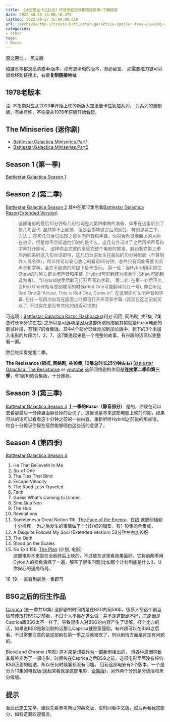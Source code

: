 ```yaml
---
title: 《太空堡垒卡拉狄加》终极无剧透观影顺序指南+下载链接
date: 2022-08-25 14:00:18.473
lastmod: 2022-08-27 16:09:00.618
url: /archives/the-ultimate-battlestar-galactica-spoiler-free-viewing-order
categories: 
- other
tags: 
- Movie
---
```


[原文网址](https://kknews.cc/entertainment/jjnora6.html)
、
[英文版](https://thunderpeel2001.blogspot.com/2010/02/battlestar-galactica-viewing-order.html)

磁链基本都是高清或4k版本，如有更清晰的版本，务必留言、
如需要磁力链可以鼠标移到链接上，右键**复制链接地址**
## 1978老版本
注: 本指南对应从2003年开始上映的新版太空堡垒卡拉狄加系列， 为系列的重制版，有始有终，不需要从1978年原版开始看起。


## The Miniseries (迷你剧)
- [Battlestar.Galactica.Miniseries.Part1](magnet:?xt=urn:btih:ca22675d30c1011bc3b5b86971c4c1a5bc608a56&dn=Battlestar.Galactica.Miniseries.Part1.1080p.BluRay.x264.DTS-FraMeSToR%5Brartv%5D&tr=http%3A%2F%2Ftracker.trackerfix.com%3A80%2Fannounce&tr=udp%3A%2F%2F9.rarbg.me%3A2770&tr=udp%3A%2F%2F9.rarbg.to%3A2750)
- [Battlestar.Galactica.Miniseries.Part2](magnet:?xt=urn:btih:611c799d221b7aaa1318a717d4bc353644917303&dn=Battlestar.Galactica.Miniseries.Part2.1080p.BluRay.x264.DTS-FraMeSToR%5Brartv%5D&tr=http%3A%2F%2Ftracker.trackerfix.com%3A80%2Fannounce&tr=udp%3A%2F%2F9.rarbg.me%3A2820&tr=udp%3A%2F%2F9.rarbg.to%3A2760)
## Season 1 (第一季)
[Battlestar Galactica Season 1](magnet:?xt=urn:btih:55007f35b979fb60792ab95bf5ba5ade5e300e6e&dn=Battlestar.Galactica.2003.S01.1080p.BluRay.REMUX.VC-1.DTS-HD.MA.5.1-NOGRP%5Brartv%5D&tr=http%3A%2F%2Ftracker.trackerfix.com%3A80%2Fannounce&tr=udp%3A%2F%2F9.rarbg.me%3A2850&tr=udp%3A%2F%2F9.rarbg.to%3A2860&tr=udp%3A%2F%2Ftracker.fatkhoala.org%3A13800&tr=udp%3A%2F%2Ftracker.slowcheetah.org%3A14740)
## Season 2 (第二季)
[Battlestar Galactica Season 2](magnet:?xt=urn:btih:1efc0f019de1a5f9033e683d941e16fdf775bac4&dn=Battlestar.Galactica.2003.S02.1080p.BluRay.REMUX.AVC.DTS-HD.MA.5.1-NOGRP%5Brartv%5D&tr=http%3A%2F%2Ftracker.trackerfix.com%3A80%2Fannounce&tr=udp%3A%2F%2F9.rarbg.me%3A2790&tr=udp%3A%2F%2F9.rarbg.to%3A2830&tr=udp%3A%2F%2Ftracker.fatkhoala.org%3A13790&tr=udp%3A%2F%2Ftracker.tallpenguin.org%3A15710)
其中在第17集后看[Battlestar Galactica Razor(Extended Version)](magnet:?xt=urn:btih:e825b657ac962660604e496191a77f810909c4ba&amp;dn=Battlestar.Galactica.Razor.2007.EXTENDED.1080p.BluRay.x264-LEVERAGE&amp;tr=http%3A%2F%2Ftracker.trackerfix.com%3A80%2Fannounce&amp;tr=udp%3A%2F%2F9.rarbg.me%3A2710%2Fannounce&amp;tr=udp%3A%2F%2F11.rarbg.me%3A80%2Fannounce)
> 这部电影的最后10分钟有几句台词是为第四季做的准备，如果在这里听到了那几句台词, 虽然算不上剧透，但是会影响这之后的感受，特别是第三季。
方法：
在那几句台词出现之前关闭声音和字幕，你只会看见画面上的人物在说话，但是你不会知道他们说的是什么。这几句台词过了之后再把声音和字幕打开即可。
这样你会完整的享受完整个电影的故事，直到看完第三季后再回来听这几句台词即可，这几句台词发生在最后的10分钟里面（不算制作人员名单），所以你可以安心放心的看前90分钟。总共只有两处需要关闭声音和字幕，会在不剧透的前提下给予提示。
第一处：当Hybrid用手抓住Shaw的时候立即关闭声音和字幕（Hybrid可能翻译为混合体, Shaw可能翻译为肖），当Hybrid放手后即可打开声音和字幕。
第二处: 在第一处后不久, 当Red One开始与总部联系的时候(Red One可能翻译为红一号), 你会听见Red One说"Actual, This is Red One, Come in", 在这里即可关闭声音和字幕. 在红一号再次出现在画面上时即可打开声音和字幕. (其实在这之前就可以了, 不过实在是没有其他的线索可提供)

可选项：[Battlestar Galactica Razor Flashbacks](magnet:?xt=urn:btih:D06F404C8F2F9F0C416B32303F0AA39FBABD0081&dn=Battlestar+Galactica+Razor+Flashbacks+%5BH264+Eng+Ac3+Sub+Ita%5D%5BTNTVillage%5D&tr=http%3A%2F%2Ftracker.tntvillage.scambioetico.org%3A2710%2Fannounce&tr=udp%3A%2F%2Ftracker.tntvillage.scambioetico.org%3A2710%2Fannounce&tr=udp%3A%2F%2Ftracker.coppersurfer.tk%3A6969%2Fannounce&tr=udp%3A%2F%2Ftracker.openbittorrent.com%3A80%2Fannounce&tr=udp%3A%2F%2Ftracker.publicbt.com%3A80&tr=udp%3A%2F%2Ftracker.istole.it%3A80&tr=udp%3A%2F%2Fopen.demonii.com%3A1337%2Fannounce&tr=udp%3A%2F%2Ftracker.opentrackr.org%3A1337%2Fannounce&tr=http%3A%2F%2Ftracker.openbittorrent.com%3A80%2Fannounce&tr=udp%3A%2F%2Fopentracker.i2p.rocks%3A6969%2Fannounce&tr=udp%3A%2F%2Ftracker.internetwarriors.net%3A1337%2Fannounce&tr=udp%3A%2F%2Ftracker.leechers-paradise.org%3A6969%2Fannounce&tr=udp%3A%2F%2Fcoppersurfer.tk%3A6969%2Fannounce&tr=udp%3A%2F%2Ftracker.zer0day.to%3A1337%2Fannounce)(利刃 闪回, 网络剧, 共7集, 7集总时长18分钟左右)
之所以是可选项是因为这部所谓网络剧其实就是Razor电影的删减片段，有1到7的合集版。其中4个部分已经添加到加长版中，剩下的3个未加入电影的片段为1、2、7，这7集连起来是一个完整的故事，有兴趣的话可以完整看一遍。

然后继续看完第二季。


**The Resistance (抵抗, 网络剧, 共10集, 10集总时长25分钟左右)**
[Battlestar Galactica: The Resistance](https://dy.town/uploads/download/file/50046/Battlestar.Galactica.The.Resistance.Webisodes.SD.RUS.torrent) or [youtobe](https://www.youtube.com/watch?v=A1uXKLr3dyc)
这部网络剧的作用是**连接第二季和第三季**，有1到10的合集版，十分推荐。
## Season 3 (第三季)
[Battlestar Galactica Season 3](magnet:?xt=urn:btih:978de315c5674d1ef31ba967f74dfaa9fb2e3771&dn=Battlestar.Galactica.2003.S03.1080p.BluRay.REMUX.VC-1.DTS-HD.MA.5.1-NOGRP%5Brartv%5D&tr=http%3A%2F%2Ftracker.trackerfix.com%3A80%2Fannounce&tr=udp%3A%2F%2F9.rarbg.me%3A2990&tr=udp%3A%2F%2F9.rarbg.to%3A2910&tr=udp%3A%2F%2Ftracker.slowcheetah.org%3A14790&tr=udp%3A%2F%2Ftracker.tallpenguin.org%3A15760)
**上一季的Razor（静音部分）**
是的，你现在可以去看那最后十分钟里面静音掉的台词了。这里也是本来这部电影上映的时期，如果可以的话可以看看这十分钟之前的一些内容，重新听听Hybrid之前说的那些话，你会十分惊讶你现在居然能够明白这些话的意思了。
## Season 4 (第四季)
[Battlestar Galactica Season 4](magnet:?xt=urn:btih:7a04f2e3f070fabed8b0d83a5d423ed00ec3c2c3&dn=Battlestar.Galactica.2003.S04.1080p.BluRay.REMUX.VC-1.DTS-HD.MA.5.1-NOGRP%5Brartv%5D&tr=http%3A%2F%2Ftracker.trackerfix.com%3A80%2Fannounce&tr=udp%3A%2F%2F9.rarbg.me%3A2990&tr=udp%3A%2F%2F9.rarbg.to%3A2770&tr=udp%3A%2F%2Ftracker.thinelephant.org%3A12740&tr=udp%3A%2F%2Ftracker.fatkhoala.org%3A13730)
1.  He That Believeth In Me
2.  Six of One
3.  The Ties That Bind
4.  Escape Velocity
5.  The Road Less Traveled
6.  Faith
7.  Guess What's Coming to Dinner
8.  Sine Qua Non
9.  The Hub
10. Revelations
11. Sometimes a Great Notion
11b. [The Face of the Enemy](https://dy.town/uploads/download/file/50041/Battlestar.Galactica.Face.Of.The.Enemy.Single.File.Fanedit.HQ.torrent)、[在线](https://www.youtube.com/watch?v=dvhsSxyzvyk) 这部网络剧十分推荐， 为之后发生的事情做了十分详细的铺垫，有1-10集的合集版。
12. A Disquite Follows My Soul (Extended Version) 53分钟左右加长版
13. The Oath
14. Blood on the Scales
15. No Exit
15b. [The Plan](magnet:?xt=urn:btih:b9bff0bf6f13504ff530687426f88cc3d2b13f76&dn=Battlestar.Galactica.The.Plan.2009.1080p.BluRay.x264.DTS-EbP&tr=http%3A%2F%2Ftracker.trackerfix.com%3A80%2Fannounce&tr=udp%3A%2F%2F9.rarbg.me%3A2780&tr=udp%3A%2F%2F9.rarbg.to%3A2970) (计划, 电影)		
这部电影本来是在全剧终后上映的，不过放在这里看效果最好。它将前两季用Cylon人的视角演绎了一遍，解答了很多问题(比如那个计划到底是什么!)，让你安心的通向结局。

16-19. 一直看到最后一集即可

## BSG之后的衍生作品

[Caprica](magnet:?xt=urn:btih:cea3f71d201c44284c1b7a2871f0616d8b5072fd&dn=Caprica.S01.1080i.BluRay.REMUX.AVC.DTS-HD.MA.5.1-NOGRP%5Brartv%5D&tr=http%3A%2F%2Ftracker.trackerfix.com%3A80%2Fannounce&tr=udp%3A%2F%2F9.rarbg.me%3A2890&tr=udp%3A%2F%2F9.rarbg.to%3A2800&tr=udp%3A%2F%2Ftracker.fatkhoala.org%3A13750&tr=udp%3A%2F%2Ftracker.tallpenguin.org%3A15790) (全一季共18集)
这部剧的时间线是在BSG的前58年，很多人把这个剧当做前传放在BSG之前看，不过个人不推荐这么做：并不是这部剧不好，其原因是Caprica跟BSG太不一样了，导致很多人对BSG的内容产生了误解。打个比方的话，如果说BSG是政治剧的话那么Caprica就是家庭剧。有兴趣可以在BSG之后看，不过需要注意的是这部剧在第一季之后就被砍了，所以剧情方面是肯定有问题的。

Blood and Chrome (电影)
这本来是想要作为一部新剧播出的， 但各种原因导致其最终变为了一部电影。时间线在Caprica之后BSG之前，这部电影里面没有任何BSG正剧的剧透，所以任何时候看都没有问题。 目前这部电影有3个版本，一个是分为10集的电视版(连起来看就是这部电影，[合集版](magnet:?xt=urn:btih:012500751652a4d8616adaceeed3b51d803d29bb&dn=Battlestar.Galactica.Blood.and.Chrome.2012.1080p.BluRay.x264-GECKOS&tr=http%3A%2F%2Ftracker.trackerfix.com%3A80%2Fannounce&tr=udp%3A%2F%2F9.rarbg.me%3A2930&tr=udp%3A%2F%2F9.rarbg.to%3A2890))，另外两个分别是分级版和未分级版。

## 提示
至此已施工完毕，建议先看参考网址的英文版，没时间看中文版，然后再看我这部分，如有遗漏欢迎留言。
